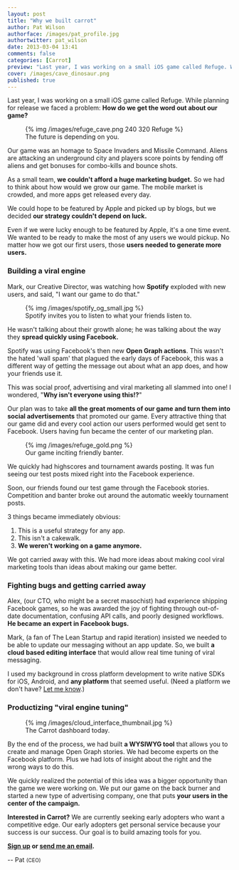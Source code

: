 ```yaml
---
layout: post
title: "Why we built carrot"
author: Pat Wilson
authorface: /images/pat_profile.jpg
authortwitter: pat_wilson
date: 2013-03-04 13:41
comments: false
categories: [Carrot] 
preview: "Last year, I was working on a small iOS game called Refuge. While planning for release we faced a problem: How do we get the word out about our game?"
cover: /images/cave_dinosaur.png
published: true
---
```


<p class="lead">Last year, I was working on a small iOS game called Refuge. While planning for release we faced a problem: <strong>How do we get the word out about our game?</strong></p>

<figure class="thumbnail pull-right">
  {% img /images/refuge_cave.png 240 320 Refuge %}
  <figcaption>The future is depending on you.</figcaption>
</figure>

Our game was an homage to Space Invaders and Missile Command. Aliens are attacking an underground city and players score points by fending off aliens and get bonuses for combo-kills and bounce shots. 

As a small team, __we couldn't afford a huge marketing budget.__ So we had to think about how would we grow our game. The mobile market is crowded, and more apps get released every day.

We could hope to be featured by Apple and picked up by blogs, but we decided __our strategy couldn't depend on luck.__ 

Even if we were lucky enough to be featured by Apple, it's a one time event. We wanted to be ready to make the most of any users we would pickup. No matter how we got our first users, those __users needed to generate more users.__ 

### Building a viral engine

Mark, our Creative Director, was watching how __Spotify__ exploded with new users, and said, "I want our game to do that." 

<figure class="thumbnail pull-left">
  {% img /images/spotify_og_small.jpg %}
  <figcaption>Spotify invites you to listen to what your friends listen to.</figcaption>
</figure>

He wasn't talking about their growth alone; he was talking about the way they __spread quickly using Facebook.__ 

Spotify was using Facebook's then new __Open Graph actions__. This wasn't the hated 'wall spam' that plagued the early days of Facebook, this was a different way of getting the message out about what an app does, and how your friends use it. 

This was social proof, advertising and viral marketing all slammed into one! I wondered, "__Why isn't everyone using this!?__"

Our plan was to take __all the great moments of our game and turn them into social advertisements__ that promoted our game. Every attractive thing that our game did and every cool action our users performed would get sent to Facebook. Users having fun became the center of our marketing plan.

<figure class="thumbnail pull-right span9">
  {% img /images/refuge_gold.png %}
  <figcaption>Our game inciting friendly banter.</figcaption>
</figure>

We quickly had highscores and tournament awards posting. It was fun seeing our test posts mixed right into the Facebook experience. 

Soon, our friends found our test game through the Facebook stories. Competition and banter broke out around the automatic weekly tournament posts. 

3 things became immediately obvious: 
<ol>
  <li>This is a useful strategy for any app.</li>
  <li>This isn't a cakewalk.</li>
  <li><strong>We weren't working on a game anymore.</strong></li>
</ol>

We got carried away with this. We had more ideas about making cool viral marketing tools than ideas about making our game better.

### Fighting bugs and getting carried away

Alex, (our CTO, who might be a secret masochist) had experience shipping Facebook games, so he was awarded the joy of fighting through out-of-date documentation, confusing API calls, and poorly designed workflows. __He became an expert in Facebook bugs.__ 

Mark, (a fan of The Lean Startup and rapid iteration) insisted we needed to be able to update our messaging without an app update. So, we built __a cloud based editing interface__ that would allow real time tuning of viral messaging. 

I used my background in cross platform development to write native SDKs for iOS, Android, and __any platform__ that seemed useful. (Need a platform we don't have? <a href="mailto:pat@gocarrot.com">Let me know</a>.) 

### Productizing "viral engine tuning"

<figure class="thumbnail pull-right span8">
  {% img /images/cloud_interface_thumbnail.jpg %}
  <figcaption>The Carrot dashboard today.</figcaption>
</figure>

By the end of the process, we had built __a WYSIWYG tool__ that allows you to create and manage Open Graph stories. We had become experts on the Facebook platform. Plus we had lots of insight about the right and the wrong ways to do this. 

We quickly realized the potential of this idea was a bigger opportunity than the game we were working on. We put our game on the back burner and started a new type of advertising company, one that puts __your users in the center of the campaign.__ 

__Interested in Carrot?__ We are currently seeking early adopters who want a competitive edge. Our early adopters get personal service because your success is our success. Our goal is to build amazing tools for you.

__[Sign up](https://gocarrot.com/developers/sign_up?referrer=blog) or <a href="mailto:pat@gocarrot.com">send me an email</a>.__ 

-- Pat <small>(CEO)</small>